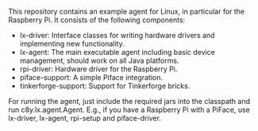 This repository contains an example agent for Linux, in particular for the Raspberry Pi. It consists of the following components: 
* lx-driver: Interface classes for writing hardware drivers and implementing new functionality.
* lx-agent: The main executable agent including basic device management, should work on all Java platforms.
* rpi-driver: Hardware driver for the Raspberry Pi.
* piface-support: A simple Piface integration.
* tinkerforge-support: Support for Tinkerforge bricks.

For running the agent, just include the required jars into the classpath and run c8y.lx.agent.Agent. E.g., if you have a Raspberry Pi with a PiFace, use lx-driver, lx-agent, rpi-setup and piface-driver.
